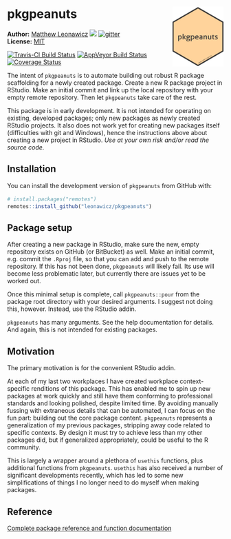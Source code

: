 
<!-- README.md is generated from README.Rmd. Please edit that file -->
pkgpeanuts <a href="man/figures/logo.png" _target="blank"><img src="man/figures/logo.png" style="margin-left:10px;margin-bottom:5px;" width="120" align="right"></a>
====================================================================================================================================================================

**Author:** [Matthew Leonawicz](https://leonawicz.github.io/blog/) <a href="https://orcid.org/0000-0001-9452-2771" target="orcid.widget"> <image class="orcid" src="https://members.orcid.org/sites/default/files/vector_iD_icon.svg" height="16"></a> [![gitter](https://img.shields.io/badge/GITTER-join%20chat-green.svg)](https://gitter.im/leonawicz/pkgpeanuts) <br/> **License:** [MIT](https://opensource.org/licenses/MIT)<br/>

[![Travis-CI Build Status](https://travis-ci.org/leonawicz/pkgpeanuts.svg?branch=master)](https://travis-ci.org/leonawicz/pkgpeanuts) [![AppVeyor Build Status](https://ci.appveyor.com/api/projects/status/github/leonawicz/pkgpeanuts?branch=master&svg=true)](https://ci.appveyor.com/project/leonawicz/pkgpeanuts) [![Coverage Status](https://img.shields.io/codecov/c/github/leonawicz/pkgpeanuts/master.svg)](https://codecov.io/github/leonawicz/pkgpeanuts?branch=master)

The intent of `pkgpeanuts` is to automate building out robust R package scaffolding for a newly created package. Create a new R package project in RStudio. Make an initial commit and link up the local repository with your empty remote repository. Then let `pkgpeanuts` take care of the rest.

This package is in early development. It is not intended for operating on existing, developed packages; only new packages as newly created RStudio projects. It also does not work yet for creating new packages itself (difficulties with git and Windows), hence the instructions above about creating a new project in RStudio. *Use at your own risk and/or read the source code.*

Installation
------------

You can install the development version of `pkgpeanuts` from GitHub with:

``` r
# install.packages("remotes")
remotes::install_github("leonawicz/pkgpeanuts")
```

Package setup
-------------

After creating a new package in RStudio, make sure the new, empty repository exists on GitHub (or BitBucket) as well. Make an initial commit, e.g. commit the `.Rproj` file, so that you can add and push to the remote repository. If this has not been done, `pkgpeanuts` will likely fail. Its use will become less problematic later, but currently there are issues yet to be worked out.

Once this minimal setup is complete, call `pkgpeanuts::pour` from the package root directory with your desired arguments. I suggest not doing this, however. Instead, use the RStudio addin.

`pkgpeanuts` has many arguments. See the help documentation for details. And again, this is not intended for existing packages.

Motivation
----------

The primary motivation is for the convenient RStudio addin.

At each of my last two workplaces I have created workplace context-specific renditions of this package. This has enabled me to spin up new packages at work quickly and still have them conforming to professional standards and looking polished, despite limited time. By avoiding manually fussing with extraneous details that can be automated, I can focus on the fun part: building out the core package content. `pkgpeanuts` represents a generalization of my previous packages, stripping away code related to specific contexts. By design it must try to achieve less than my other packages did, but if generalized appropriately, could be useful to the R community.

This is largely a wrapper around a plethora of `usethis` functions, plus additional functions from `pkgpeanuts`. `usethis` has also received a number of significant developments recently, which has led to some new simplifications of things I no longer need to do myself when making packages.

Reference
---------

[Complete package reference and function documentation](https://leonawicz.github.io/pkgpeanuts/)
